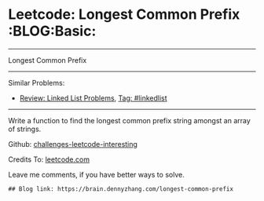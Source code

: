 # Leetcode: Longest Common Prefix     :BLOG:Basic:


---

Longest Common Prefix  

---

Similar Problems:  
-   [Review: Linked List Problems](https://brain.dennyzhang.com/review-linkedlist), [Tag: #linkedlist](https://brain.dennyzhang.com/tag/linkedlist)

---

Write a function to find the longest common prefix string amongst an array of strings.  

Github: [challenges-leetcode-interesting](https://github.com/DennyZhang/challenges-leetcode-interesting/tree/master/longest-common-prefix)  

Credits To: [leetcode.com](https://leetcode.com/problems/longest-common-prefix/description/)  

Leave me comments, if you have better ways to solve.  

    ## Blog link: https://brain.dennyzhang.com/longest-common-prefix